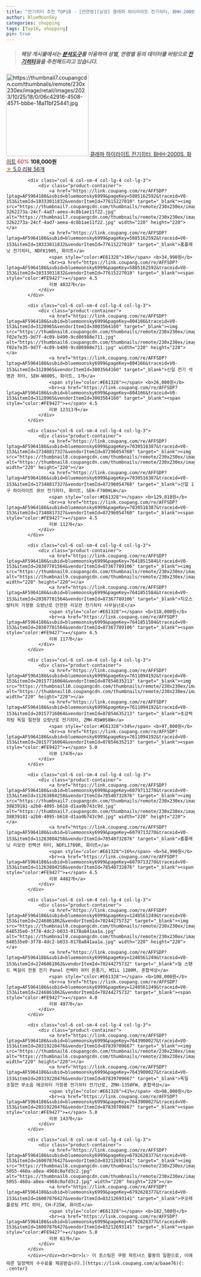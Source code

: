 ```yaml
---
title: "전기히터 추천 TOP10 - [전연령][남성] 클래파 하이라이트 전기히터, BHH-2000S, 화이트"
author: BlueMoonSky
categories: shopping
tags: [Top10, shopping]
pin: true
---
```


> ##### 해당 게시물에서는 [**분석도구**](https://itemscout.io/)를 이용하여 **성별**, **연령별** 등의 데이터를 바탕으로 [**전기히터**](https://link.coupang.com/a/baae76)들을 추천해드리고 있습니다.
<div class="container"><div class="row">
            <div class="col-6 col-sm-4 col-lg-4 col-lg-3">
                <div class="product-container">
                    <a href="https://link.coupang.com/re/AFFSDP?lptag=AF5964186&subid=bluemoonsky6999&pageKey=7676861227&traceid=V0-153&itemId=20494646802&vendorItemId=87573165398" target="_blank"><img src="https://thumbnail7.coupangcdn.com/thumbnails/remote/230x230ex/image/retail/images/2023/10/25/18/0/06c42916-4508-4571-bbbe-18a11bf25441.jpg" alt="https://thumbnail7.coupangcdn.com/thumbnails/remote/230x230ex/image/retail/images/2023/10/25/18/0/06c42916-4508-4571-bbbe-18a11bf25441.jpg" width="220" height="220"></a>
                    <a href="https://link.coupang.com/re/AFFSDP?lptag=AF5964186&subid=bluemoonsky6999&pageKey=7676861227&traceid=V0-153&itemId=20494646802&vendorItemId=87573165398" target="_blank">클래파 하이라이트 전기히터, BHH-2000S, 화이트</a>
                    <span style="color:#E61328">60%</span> <b>108,000원</b>
                    <br><a href="https://link.coupang.com/re/AFFSDP?lptag=AF5964186&subid=bluemoonsky6999&pageKey=7676861227&traceid=V0-153&itemId=20494646802&vendorItemId=87573165398" target="_blank"><span style="color:#FE9427">★</span> 5.0
                    리뷰 56개</a>
                </div>
            </div>
            
            <div class="col-6 col-sm-4 col-lg-4 col-lg-3">
                <div class="product-container">
                    <a href="https://link.coupang.com/re/AFFSDP?lptag=AF5964186&subid=bluemoonsky6999&pageKey=5885162592&traceid=V0-153&itemId=10333011832&vendorItemId=77615227010" target="_blank"><img src="https://thumbnail7.coupangcdn.com/thumbnails/remote/230x230ex/image/retail/images/2915110721158978-3262273a-24cf-4ad7-aeea-4c8b1ae11f22.jpg" alt="https://thumbnail7.coupangcdn.com/thumbnails/remote/230x230ex/image/retail/images/2915110721158978-3262273a-24cf-4ad7-aeea-4c8b1ae11f22.jpg" width="220" height="220"></a>
                    <a href="https://link.coupang.com/re/AFFSDP?lptag=AF5964186&subid=bluemoonsky6999&pageKey=5885162592&traceid=V0-153&itemId=10333011832&vendorItemId=77615227010" target="_blank">홈플래닛 전기히터, NDFK1905, 화이트</a>
                    <span style="color:#E61328">16%</span> <b>34,990원</b>
                    <br><a href="https://link.coupang.com/re/AFFSDP?lptag=AF5964186&subid=bluemoonsky6999&pageKey=5885162592&traceid=V0-153&itemId=10333011832&vendorItemId=77615227010" target="_blank"><span style="color:#FE9427">★</span> 4.5
                    리뷰 4032개</a>
                </div>
            </div>
            
            <div class="col-6 col-sm-4 col-lg-4 col-lg-3">
                <div class="product-container">
                    <a href="https://link.coupang.com/re/AFFSDP?lptag=AF5964186&subid=bluemoonsky6999&pageKey=804166&traceid=V0-153&itemId=3128965&vendorItemId=3003564160" target="_blank"><img src="https://thumbnail6.coupangcdn.com/thumbnails/remote/230x230ex/image/retail/images/471766336271512-f02e7e35-9d7f-4c09-b490-9cd86988e711.jpg" alt="https://thumbnail6.coupangcdn.com/thumbnails/remote/230x230ex/image/retail/images/471766336271512-f02e7e35-9d7f-4c09-b490-9cd86988e711.jpg" width="220" height="220"></a>
                    <a href="https://link.coupang.com/re/AFFSDP?lptag=AF5964186&subid=bluemoonsky6999&pageKey=804166&traceid=V0-153&itemId=3128965&vendorItemId=3003564160" target="_blank">신일 전기 석영관 히터, SEH-W800S, 화이트, 1개</a>
                    <span style="color:#E61328"></span> <b>26,000원</b>
                    <br><a href="https://link.coupang.com/re/AFFSDP?lptag=AF5964186&subid=bluemoonsky6999&pageKey=804166&traceid=V0-153&itemId=3128965&vendorItemId=3003564160" target="_blank"><span style="color:#FE9427">★</span> 4.5
                    리뷰 12313개</a>
                </div>
            </div>
            
            <div class="col-6 col-sm-4 col-lg-4 col-lg-3">
                <div class="product-container">
                    <a href="https://link.coupang.com/re/AFFSDP?lptag=AF5964186&subid=bluemoonsky6999&pageKey=7030516387&traceid=V0-153&itemId=17348817327&vendorItemId=87296054760" target="_blank"><img src="https://thumbnail8.coupangcdn.com/thumbnails/remote/230x230ex/image/vendor_inventory/9564/3ee7e0997a5ade1ec99427f17f62c746022944b80761672c6d1a133c0800.jpg" alt="https://thumbnail8.coupangcdn.com/thumbnails/remote/230x230ex/image/vendor_inventory/9564/3ee7e0997a5ade1ec99427f17f62c746022944b80761672c6d1a133c0800.jpg" width="220" height="220"></a>
                    <a href="https://link.coupang.com/re/AFFSDP?lptag=AF5964186&subid=bluemoonsky6999&pageKey=7030516387&traceid=V0-153&itemId=17348817327&vendorItemId=87296054760" target="_blank">신일 1구 하이라이트 큐브 전기히터, 화이트, SEH-F700HLW</a>
                    <span style="color:#E61328"></span> <b>129,810원</b>
                    <br><a href="https://link.coupang.com/re/AFFSDP?lptag=AF5964186&subid=bluemoonsky6999&pageKey=7030516387&traceid=V0-153&itemId=17348817327&vendorItemId=87296054760" target="_blank"><span style="color:#FE9427">★</span> 4.5
                    리뷰 112개</a>
                </div>
            </div>
            
            <div class="col-6 col-sm-4 col-lg-4 col-lg-3">
                <div class="product-container">
                    <a href="https://link.coupang.com/re/AFFSDP?lptag=AF5964186&subid=bluemoonsky6999&pageKey=7641851584&traceid=V0-153&itemId=20307701564&vendorItemId=87367789106" target="_blank"><img src="https://thumbnail9.coupangcdn.com/thumbnails/remote/230x230ex/image/vendor_inventory/0bb8/01ffc3ef4250943bc4d1f7547e3b00499fb7701d8b52e6532a96b58753d2.jpg" alt="https://thumbnail9.coupangcdn.com/thumbnails/remote/230x230ex/image/vendor_inventory/0bb8/01ffc3ef4250943bc4d1f7547e3b00499fb7701d8b52e6532a96b58753d2.jpg" width="220" height="220"></a>
                    <a href="https://link.coupang.com/re/AFFSDP?lptag=AF5964186&subid=bluemoonsky6999&pageKey=7641851584&traceid=V0-153&itemId=20307701564&vendorItemId=87367789106" target="_blank">지오스 발터치 가정용 오방난로 안전한 리모컨 전기히터 사무실난로</a>
                    <span style="color:#E61328"></span> <b>118,000원</b>
                    <br><a href="https://link.coupang.com/re/AFFSDP?lptag=AF5964186&subid=bluemoonsky6999&pageKey=7641851584&traceid=V0-153&itemId=20307701564&vendorItemId=87367789106" target="_blank"><span style="color:#FE9427">★</span> 4.5
                    리뷰 117개</a>
                </div>
            </div>
            
            <div class="col-6 col-sm-4 col-lg-4 col-lg-3">
                <div class="product-container">
                    <a href="https://link.coupang.com/re/AFFSDP?lptag=AF5964186&subid=bluemoonsky6999&pageKey=7611094192&traceid=V0-153&itemId=20157716064&vendorItemId=87854635213" target="_blank"><img src="https://thumbnail10.coupangcdn.com/thumbnails/remote/230x230ex/image/vendor_inventory/3dc3/4776776a5ec4288da6a187c5ca20813e35d75783ceaadc5e7bd3b07a8eb7.jpg" alt="https://thumbnail10.coupangcdn.com/thumbnails/remote/230x230ex/image/vendor_inventory/3dc3/4776776a5ec4288da6a187c5ca20813e35d75783ceaadc5e7bd3b07a8eb7.jpg" width="220" height="220"></a>
                    <a href="https://link.coupang.com/re/AFFSDP?lptag=AF5964186&subid=bluemoonsky6999&pageKey=7611094192&traceid=V0-153&itemId=20157716064&vendorItemId=87854635213" target="_blank">초강력 히팅 독일 절전형 오방난로 전기히터, ZMH-R5W058W</a>
                    <span style="color:#E61328">34%</span> <b>97,000원</b>
                    <br><a href="https://link.coupang.com/re/AFFSDP?lptag=AF5964186&subid=bluemoonsky6999&pageKey=7611094192&traceid=V0-153&itemId=20157716064&vendorItemId=87854635213" target="_blank"><span style="color:#FE9427">★</span> 5.0
                    리뷰 174개</a>
                </div>
            </div>
            
            <div class="col-6 col-sm-4 col-lg-4 col-lg-3">
                <div class="product-container">
                    <a href="https://link.coupang.com/re/AFFSDP?lptag=AF5964186&subid=bluemoonsky6999&pageKey=6079713270&traceid=V0-153&itemId=11263804258&vendorItemId=78540732876" target="_blank"><img src="https://thumbnail7.coupangcdn.com/thumbnails/remote/230x230ex/image/retail/images/4263455229786188-38839181-a2b0-4095-b618-d1aa9b743c9d.jpg" alt="https://thumbnail7.coupangcdn.com/thumbnails/remote/230x230ex/image/retail/images/4263455229786188-38839181-a2b0-4095-b618-d1aa9b743c9d.jpg" width="220" height="220"></a>
                    <a href="https://link.coupang.com/re/AFFSDP?lptag=AF5964186&subid=bluemoonsky6999&pageKey=6079713270&traceid=V0-153&itemId=11263804258&vendorItemId=78540732876" target="_blank">홈플래닛 리모컨 컨벡션 히터, NDFL1709R, 화이트</a>
                    <span style="color:#E61328">16%</span> <b>54,990원</b>
                    <br><a href="https://link.coupang.com/re/AFFSDP?lptag=AF5964186&subid=bluemoonsky6999&pageKey=6079713270&traceid=V0-153&itemId=11263804258&vendorItemId=78540732876" target="_blank"><span style="color:#FE9427">★</span> 4.5
                    리뷰 4482개</a>
                </div>
            </div>
            
            <div class="col-6 col-sm-4 col-lg-4 col-lg-3">
                <div class="product-container">
                    <a href="https://link.coupang.com/re/AFFSDP?lptag=AF5964186&subid=bluemoonsky6999&pageKey=1248561249&traceid=V0-153&itemId=2246861862&vendorItemId=70244275732" target="_blank"><img src="https://thumbnail9.coupangcdn.com/thumbnails/remote/230x230ex/image/retail/images/562733442167524-648535e0-3f78-4dc2-b033-0178a841aa1a.jpg" alt="https://thumbnail9.coupangcdn.com/thumbnails/remote/230x230ex/image/retail/images/562733442167524-648535e0-3f78-4dc2-b033-0178a841aa1a.jpg" width="220" height="220"></a>
                    <a href="https://link.coupang.com/re/AFFSDP?lptag=AF5964186&subid=bluemoonsky6999&pageKey=1248561249&traceid=V0-153&itemId=2246861862&vendorItemId=70244275732" target="_blank">밀 스탠드 벽걸이 전용 전기 Panel 컨벡터 히터 온풍기, MILL 1200M, 혼합색상</a>
                    <span style="color:#E61328"></span> <b>108,000원</b>
                    <br><a href="https://link.coupang.com/re/AFFSDP?lptag=AF5964186&subid=bluemoonsky6999&pageKey=1248561249&traceid=V0-153&itemId=2246861862&vendorItemId=70244275732" target="_blank"><span style="color:#FE9427">★</span> 4.0
                    리뷰 497개</a>
                </div>
            </div>
            
            <div class="col-6 col-sm-4 col-lg-4 col-lg-3">
                <div class="product-container">
                    <a href="https://link.coupang.com/re/AFFSDP?lptag=AF5964186&subid=bluemoonsky6999&pageKey=7643900027&traceid=V0-153&itemId=20319220476&vendorItemId=87839709667" target="_blank"><img src="https://thumbnail6.coupangcdn.com/thumbnails/remote/230x230ex/image/vendor_inventory/9c58/4944d1e89dff724c19abf16a726f4f12a55c7236afdac20b6c61aebe7b7a.jpg" alt="https://thumbnail6.coupangcdn.com/thumbnails/remote/230x230ex/image/vendor_inventory/9c58/4944d1e89dff724c19abf16a726f4f12a55c7236afdac20b6c61aebe7b7a.jpg" width="220" height="220"></a>
                    <a href="https://link.coupang.com/re/AFFSDP?lptag=AF5964186&subid=bluemoonsky6999&pageKey=7643900027&traceid=V0-153&itemId=20319220476&vendorItemId=87839709667" target="_blank">독일 초절전 무소음 에코히터 가정용 전기히터 전기난로, ZMH-1350FW, 혼합색상</a>
                    <span style="color:#E61328">41%</span> <b>98,000원</b>
                    <br><a href="https://link.coupang.com/re/AFFSDP?lptag=AF5964186&subid=bluemoonsky6999&pageKey=7643900027&traceid=V0-153&itemId=20319220476&vendorItemId=87839709667" target="_blank"><span style="color:#FE9427">★</span> 5.0
                    리뷰 143개</a>
                </div>
            </div>
            
            <div class="col-6 col-sm-4 col-lg-4 col-lg-3">
                <div class="product-container">
                    <a href="https://link.coupang.com/re/AFFSDP?lptag=AF5964186&subid=bluemoonsky6999&pageKey=6792628377&traceid=V0-153&itemId=16007876427&vendorItemId=83212693141" target="_blank"><img src="https://thumbnail6.coupangcdn.com/thumbnails/remote/230x230ex/image/retail/images/2022/09/22/12/0/3411cd0a-5055-460a-a8ea-4968c0afd3c2.jpg" alt="https://thumbnail6.coupangcdn.com/thumbnails/remote/230x230ex/image/retail/images/2022/09/22/12/0/3411cd0a-5055-460a-a8ea-4968c0afd3c2.jpg" width="220" height="220"></a>
                    <a href="https://link.coupang.com/re/AFFSDP?lptag=AF5964186&subid=bluemoonsky6999&pageKey=6792628377&traceid=V0-153&itemId=16007876427&vendorItemId=83212693141" target="_blank">쿠오레 플로팅 PTC 히터, CH-F25W, 화이트</a>
                    <span style="color:#E61328"></span> <b>182,500원</b>
                    <br><a href="https://link.coupang.com/re/AFFSDP?lptag=AF5964186&subid=bluemoonsky6999&pageKey=6792628377&traceid=V0-153&itemId=16007876427&vendorItemId=83212693141" target="_blank"><span style="color:#FE9427">★</span> 5.0
                    리뷰 61개</a>
                </div>
            </div>
            </div></div><br><br>[👉 이 포스팅은 쿠팡 파트너스 활동의 일환으로, 이에 따른 일정액의 수수료를 제공받습니다.](https://link.coupang.com/a/baae76){: .center}